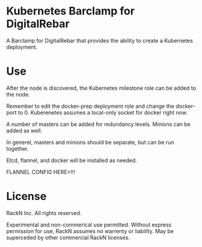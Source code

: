 # Kubernetes Barclamp for DigitalRebar #

A Barclamp for DigitalRebar that provides the ability to create
a Kubernetes deployment.

# Use

After the node is discovered, the Kubernetes milestone role can be added to
the node.  

Remember to edit the docker-prep deployment role and change the docker-port to 0.
Kuberenetes assumes a local-only socket for docker right now.

A number of masters can be added for redundancy levels.
Minions can be added as well.

In generel, masters and minions should be separate, but can be run
together.

Etcd, flannel, and docker will be installed as needed.

FLANNEL CONFIG HERE>!!!

# License

RackN Inc.  All rights reserved.

Experimental and non-commerical use permitted.
Without express permission for use, RackN assumes no warrenty or liability.
May be superceded by other commercial RackN licenses.

